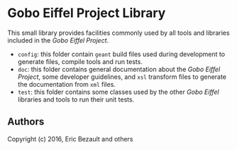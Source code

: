 # Gobo Eiffel Project Library

This small library provides facilities commonly used by all
tools and libraries included in the *Gobo Eiffel Project*.

+ `config`: this folder contain `geant` build files used during
  development to generate files, compile tools and run tests.
+ `doc`: this folder contains general documentation about the
  *Gobo Eiffel Project*, some developer guidelines, and `xsl`
  transform files to generate the documentation from `xml` 
  files.
+ `test`: this folder contains some classes used by the other
  *Gobo Eiffel* libraries and tools to run their unit tests.

## Authors 
Copyright (c) 2016, Eric Bezault and others
